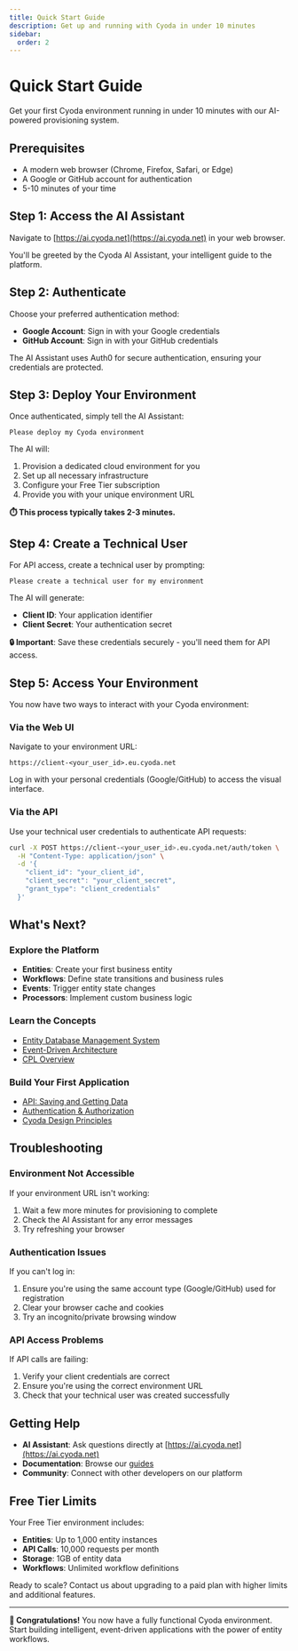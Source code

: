 ```yaml
---
title: Quick Start Guide
description: Get up and running with Cyoda in under 10 minutes
sidebar:
  order: 2
---
```


# Quick Start Guide

Get your first Cyoda environment running in under 10 minutes with our AI-powered provisioning system.

## Prerequisites

- A modern web browser (Chrome, Firefox, Safari, or Edge)
- A Google or GitHub account for authentication
- 5-10 minutes of your time

## Step 1: Access the AI Assistant

Navigate to [https://ai.cyoda.net](https://ai.cyoda.net) in your web browser.

You'll be greeted by the Cyoda AI Assistant, your intelligent guide to the platform.

## Step 2: Authenticate

Choose your preferred authentication method:

- **Google Account**: Sign in with your Google credentials
- **GitHub Account**: Sign in with your GitHub credentials

The AI Assistant uses Auth0 for secure authentication, ensuring your credentials are protected.

## Step 3: Deploy Your Environment

Once authenticated, simply tell the AI Assistant:

```
Please deploy my Cyoda environment
```

The AI will:
1. Provision a dedicated cloud environment for you
2. Set up all necessary infrastructure
3. Configure your Free Tier subscription
4. Provide you with your unique environment URL

**⏱️ This process typically takes 2-3 minutes.**

## Step 4: Create a Technical User

For API access, create a technical user by prompting:

```
Please create a technical user for my environment
```

The AI will generate:
- **Client ID**: Your application identifier
- **Client Secret**: Your authentication secret

**🔒 Important**: Save these credentials securely - you'll need them for API access.

## Step 5: Access Your Environment

You now have two ways to interact with your Cyoda environment:

### Via the Web UI

Navigate to your environment URL:
```
https://client-<your_user_id>.eu.cyoda.net
```

Log in with your personal credentials (Google/GitHub) to access the visual interface.

### Via the API

Use your technical user credentials to authenticate API requests:

```bash
curl -X POST https://client-<your_user_id>.eu.cyoda.net/auth/token \
  -H "Content-Type: application/json" \
  -d '{
    "client_id": "your_client_id",
    "client_secret": "your_client_secret",
    "grant_type": "client_credentials"
  }'
```

## What's Next?

### Explore the Platform
- **Entities**: Create your first business entity
- **Workflows**: Define state transitions and business rules
- **Events**: Trigger entity state changes
- **Processors**: Implement custom business logic

### Learn the Concepts
- [Entity Database Management System](/concepts/edbms/)
- [Event-Driven Architecture](/concepts/event-driven-architecture/)
- [CPL Overview](/concepts/cpl-overview/)

### Build Your First Application
- [API: Saving and Getting Data](/guides/api-saving-and-getting-data/)
- [Authentication & Authorization](/guides/authentication-authorization/)
- [Cyoda Design Principles](/guides/cyoda-design-principles/)

## Troubleshooting

### Environment Not Accessible
If your environment URL isn't working:
1. Wait a few more minutes for provisioning to complete
2. Check the AI Assistant for any error messages
3. Try refreshing your browser

### Authentication Issues
If you can't log in:
1. Ensure you're using the same account type (Google/GitHub) used for registration
2. Clear your browser cache and cookies
3. Try an incognito/private browsing window

### API Access Problems
If API calls are failing:
1. Verify your client credentials are correct
2. Ensure you're using the correct environment URL
3. Check that your technical user was created successfully

## Getting Help

- **AI Assistant**: Ask questions directly at [https://ai.cyoda.net](https://ai.cyoda.net)
- **Documentation**: Browse our [guides](/guides/)
- **Community**: Connect with other developers on our platform

## Free Tier Limits

Your Free Tier environment includes:
- **Entities**: Up to 1,000 entity instances
- **API Calls**: 10,000 requests per month
- **Storage**: 1GB of entity data
- **Workflows**: Unlimited workflow definitions

Ready to scale? Contact us about upgrading to a paid plan with higher limits and additional features.

---

**🎉 Congratulations!** You now have a fully functional Cyoda environment. Start building intelligent, event-driven applications with the power of entity workflows.
